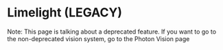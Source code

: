 # Limelight (LEGACY)

Note: This page is talking about a deprecated feature. If you want 
to go to the non-deprecated vision system, go to the Photon Vision page